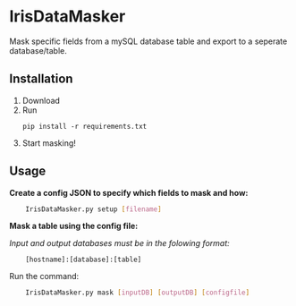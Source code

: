 # IrisDataMasker

Mask specific fields from a mySQL database table and export to a seperate database/table.

## Installation

1. Download
2. Run
   ```
   pip install -r requirements.txt
   ```
3. Start masking!

## Usage

__Create a config JSON to specify which fields to mask and how:__
```bash
    IrisDataMasker.py setup [filename]
```

__Mask a table using the config file:__

*Input and output databases must be in the folowing format:*
```
    [hostname]:[database]:[table]
```

Run the command:
```bash
    IrisDataMasker.py mask [inputDB] [outputDB] [configfile] 
```
